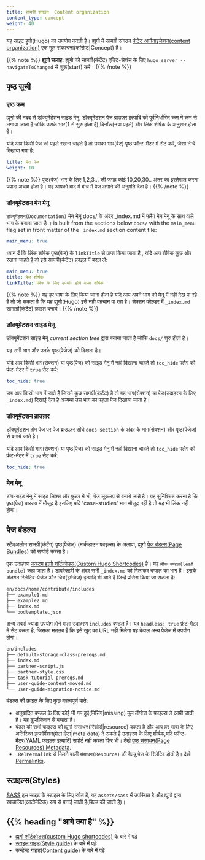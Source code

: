 ```yaml
---
title: सामग्री संगठन  Content organization
content_type: concept
weight: 40
---
```



<!-- overview -->

यह साइट हुगो(Hugo) का उपयोग करती है। ह्यूगो में सामग्री संगठन [कंटेंट आर्गेनाइजेशन(content organization)](https://gohugo.io/content-management/organization/) एक मूल संकल्पना(कांसेप्ट|Concept) है।



<!-- body -->

{{% note %}}
**ह्यूगो सलाह:** ह्यूगो को सामग्री(कंटेंट) एडिट-सेशंस के लिए `hugo server --navigateToChanged` से शुरू(start) करे।
{{% /note %}}

## पृष्ठ सूची

### पृष्ठ क्रम

ह्यूगो की मदद से डॉक्यूमेंटेशन साइड मेनू, डॉक्यूमेंटशन पेज ब्राउज़र इत्यादि को पूर्वनिर्धारित क्रम में क्रम से लगाया जाता है जोकि उसके भार(1 से सुरु होता है),दिनाँक(नया पहले) और लिंक शीर्षक के अनुसार होता है। 

यदि आप किसी पेज को पहले रखना चाहते है तो उसका भार(वेट) पृष्ठ फॉन्ट-मैंटर में सेट करे, जैसा नीचे दिखाया गया है:

```yaml
title: मेरा पेज
weight: 10
```


{{% note %}}
पृष्ठ(पेज) भार के लिए 1,2,3... की जगह कोई 10,20,30.. अंतर का इस्तेमाल करना ज्यादा अच्छा होता है। यह आपको बाद में बीच में पेज लगाने की अनुमति देता है। 
{{% /note %}}


### डॉक्यूमेंटशन मेन मेनू

`डॉक्यूमेंटशन(Documentation)` मेन मेनू docs/ के अंदर _index.md में फ्लैग मेन मेनू के साथ वाले भाग के बनाना जाता है । is built from the sections below `docs/` with the `main_menu` flag set in front matter of the `_index.md` section content file:

```yaml
main_menu: true
```


ध्यान दें कि लिंक शीर्षक पृष्ठ(पेज) के `linkTitle` से प्राप्त किया जाता है , यदि आप शीर्षक कुछ और रखना चाहते है तो इसे सामग्री(कंटेंट) फ़ाइल में बदल लें:


```yaml
main_menu: true
title: पेज शीर्षक
linkTitle: लिंक के लिए उपयोग होने वाला शीर्षक
```


{{% note %}}
यह हर भाषा के लिए किया जाना होता है यदि आप अपने भाग को मेनू में नही देख पा रहे है तो जो सकता है कि यह ह्यूगो(Hugo) इसे नही पहचान पा रहा है। सेक्शन फोल्डर में `_index.md` सामाग्री(कंटेंट) फ़ाइल बनाये।
{{% /note %}}

### डॉक्यूमेंटशन साइड मेनू

डॉक्यूमेंटशन साइड मेनू _current section tree_ द्वारा बनाया जाता है जोकि `docs/` शुरु होता है।

यह सभी भाग और उनके पृष्ठ(पेजेज) को दिखता है।


यदि आप किसी भाग(सेक्शन) या पृष्ठ(पेज) को साइड मेनू में नही दिखाना चाहते तो `toc_hide` फ्लैग को फ्रंट-मेटर में `true` सेट करे:

```yaml
toc_hide: true
```

जब आप किसी भाग में जाते है जिसमे कुछ सामग्री(कंटेंट) है तो वह भाग(सेक्शन) या पेज(उदाहरण के लिए `_index.md`) दिखाई देता है अन्यथा उस भाग का पहला पेज दिखाया जाता है। 

### डॉक्यूमेंटशन ब्राउज़र

डॉक्यूमेंटशन होम पेज पर पेज ब्राऊज़र सीधे `docs section` के अंदर के भाग(सेक्शन) और पृष्ठ(पेजेज) से बनाये जाते है।

यदि आप किसी भाग(सेक्शन) या पृष्ठ(पेज) को साइड मेनू में नही दिखाना चाहते तो `toc_hide` फ्लैग को फ्रंट-मेटर में `true` सेट करे:

```yaml
toc_hide: true
```

### मेन मेनू

टॉप-राइट मेनू में साइट लिंक्स और फुटर में भी, पेज लूकउप से बनाये जाते है। यह सुनिश्चित करना है कि पृष्ठ(पेज) वास्तव में मौजूद है इसलिए यदि 'case-studies' भाग मौजूद नही है तो यह भी लिंक नही होगा।


## पेज बंडल्स

स्टैंडअलोन सामग्री(कंटेंग) पृष्ठ(पेजेज) (मार्कडाउन फाइल्स) के अलावा, ह्यूगो [पेज बंडल्स(Page Bundles)](https://gohugo.io/content-management/page-bundles/) को सप्पोर्ट करता है।

एक उदाहरण [कस्टम ह्यूगो शॉर्टकोडस(Custom Hugo Shortcodes)](/docs/contribute/style/hugo-shortcodes/) है। यह `लीफ बण्डल(leaf bundle)` कहा जाता है। डायरेक्टरी के अंदर सभी `_index.md` को मिलाकर बण्डल का भाग हैं। इसके अंतर्गत रिलेटिव-पेजेज और चित्र(इमेजेज) इत्यादि भी आते है जिन्हें प्रोसेस किया जा सकता है:

```bash
en/docs/home/contribute/includes
├── example1.md
├── example2.md
├── index.md
└── podtemplate.json
```

अन्य सबसे ज्यादा उपयोग होने वाला उदाहरण `includes` बण्डल है। यह `headless: true` फ्रंट-मैटर में सेट करता है, जिसका मतलब है कि इसे खुद का URL नही मिलेगा यह केवल अन्य पेजेज में उपयोग होगा।

```bash
en/includes
├── default-storage-class-prereqs.md
├── index.md
├── partner-script.js
├── partner-style.css
├── task-tutorial-prereqs.md
├── user-guide-content-moved.md
└── user-guide-migration-notice.md
```

बंडल्स की फ़ाइल के लिए कुछ महत्वपूर्ण बाते:

* अनुवादित बण्डल के लिए कोई भी गम हुई(मिसिंग|missing) मूल लैंग्वेज के फाइल्स ले आयी जाती है। यह डुप्लीकेशन से बचाता है।
* बंडल की सभी फाइल्स को ह्यूगो संसाधन(रिसोर्स|resource) कहता है और आप हर भाषा के लिए अतिरिक्त इन्फॉर्मेशन(मेटा डेटा|meta data) दे सकते है उदाहरण के लिए शीर्षक,यदि फॉन्ट-मैटर(YAML फाइल्स इत्यादि) सपोर्ट नही करता फिर भी। देखे [पृष्ठ संसाधन(Page Resources) Metadata](https://gohugo.io/content-management/page-resources/#page-resources-metadata).
* `.RelPermalink` से मिलने वाली `संसाधन(Resource)` की वैल्यू पेज के रिलेटिव होती है। देखे [Permalinks](https://gohugo.io/content-management/urls/#permalinks).


## स्टाइल्स(Styles)

[SASS](https://sass-lang.com/) इस साइट के स्टाइल के लिए स्रोत है, यह `assets/sass` में उपस्थित है और ह्यूगो द्वारा स्वचालित(आटोमेटिक) रूप से बनाई जाती है(बिल्ड की जाती है)।



## {{% heading "आगे क्या है" %}}


* [ह्यूगो शॉर्टकोडस(custom Hugo shortcodes)](/docs/contribute/style/hugo-shortcodes/) के बारे में पढ़े
* [स्टाइल गाइड(Style guide)](/docs/contribute/style/style-guide) के बारे में पढ़े
* [कन्टेन्ट गाइड(Content guide)](/docs/contribute/style/content-guide) के बारे में पढ़े
